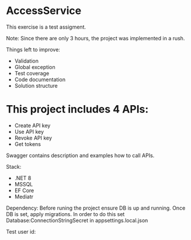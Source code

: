 # AccessService
This exercise is a test assigment.

Note: Since there are only 3 hours, the project was implemented in a rush.

Things left to improve:
* Validation
* Global exception
* Test coverage
* Code documentation
* Solution structure

# This project includes 4 APIs:
- Create API key 
- Use API key
- Revoke API key
- Get tokens

Swagger contains description and examples how to call APIs.

Stack:
- .NET 8
- MSSQL
- EF Core
- Mediatr

Dependency:
Before runing the project ensure DB is up and running. Once DB is set, apply migrations.
In order to do this set Database:ConnectionStringSecret in appsettings.local.json

Test user id: 